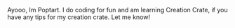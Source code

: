 Ayooo, Im Poptart. I do coding for fun and am learning Creation Crate, 
if you have any tips for my creation crate. Let me know!
